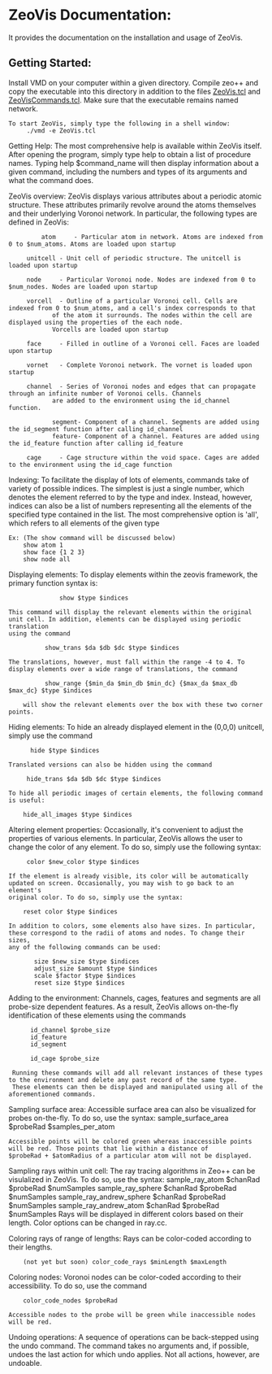 # ZeoVis Documentation:
It provides the documentation on the installation and usage of ZeoVis.

## Getting Started:
Install VMD on your computer within a given directory. Compile zeo++ and copy the executable into this directory in addition to the files [ZeoVis.tcl](ZeoVis.tcl) and [ZeoVisCommands.tcl](ZeoVisCommands.tcl). Make sure that the executable remains named network.

	To start ZeoVis, simply type the following in a shell window:
	   	 ./vmd -e ZeoVis.tcl

Getting Help:
	The most comprehensive help is available within ZeoVis itself. After opening the program, simply type help to obtain
	a list of procedure names. Typing help $command_name will then display information about a given command, including
	the numbers and types of its arguments and what the command does.

ZeoVis overview:
       ZeoVis displays various attributes about a periodic atomic structure. These attributes primarily revolve around the atoms themselves
       and their underlying Voronoi network. In particular, the following types are defined in ZeoVis:

       	   	 atom     - Particular atom in network. Atoms are indexed from 0 to $num_atoms. Atoms are loaded upon startup

		 unitcell - Unit cell of periodic structure. The unitcell is loaded upon startup

		 node     - Particular Voronoi node. Nodes are indexed from 0 to $num_nodes. Nodes are loaded upon startup

		 vorcell  - Outline of a particular Voronoi cell. Cells are indexed from 0 to $num_atoms, and a cell's index corresponds to that
		 	    of the atom it surrounds. The nodes within the cell are displayed using the properties of the each node.
			    Vorcells are loaded upon startup

		 face     - Filled in outline of a Voronoi cell. Faces are loaded upon startup

		 vornet   - Complete Voronoi network. The vornet is loaded upon startup

		 channel  - Series of Voronoi nodes and edges that can propagate through an infinite number of Voronoi cells. Channels
		 	    are added to the environment using the id_channel function.

			    segment- Component of a channel. Segments are added using the id_segment function after calling id_channel
		 	    feature- Component of a channel. Features are added using the id_feature function after calling id_feature

		 cage     - Cage structure within the void space. Cages are added to the environment using the id_cage function


Indexing:
	To facilitate the display of lots of elements, commands take of variety of possible indices. The simplest is just a single number,
	which denotes the element referred to by the type and index. Instead, however, indices can also be a list of numbers representing all
	the elements of the specified type contained in the list. The most comprehensive option is 'all', which refers to all elements of the given type

	Ex: (The show command will be discussed below)
		show atom 1
		show face {1 2 3}
		show node all


Displaying elements:
	To display elements within the zeovis framework, the primary function syntax is:

	      	      show $type $indices

	This command will display the relevant elements within the original unit cell. In addition, elements can be displayed using periodic translation
	using the command

		      show_trans $da $db $dc $type $indices

	The translations, however, must fall within the range -4 to 4. To display elements over a wide range of translations, the command

		      show_range {$min_da $min_db $min_dc} {$max_da $max_db $max_dc} $type $indices  

        will show the relevant elements over the box with these two corner points.


Hiding elements:
       To hide an already displayed element in the (0,0,0) unitcell, simply use the command

		  hide $type $indices

	Translated versions can also be hidden using the command

		 hide_trans $da $db $dc $type $indices

	To hide all periodic images of certain elements, the following command is useful:

	   	hide_all_images $type $indices

Altering element properties:
	 Occasionally, it's convenient to adjust the properties of various elements. In particular, ZeoVis allows the user to change the color
	 of any element. To do so, simply use the following syntax:

	 	 color $new_color $type $indices

	If the element is already visible, its color will be automatically updated on screen. Occasionally, you may wish to go back to an element's
	original color. To do so, simply use the syntax:

		reset color $type $indices

	In addition to colors, some elements also have sizes. In particular, these correspond to the radii of atoms and nodes. To change their sizes,
	any of the following commands can be used:

	       size $new_size $type $indices
	       adjust_size $amount $type $indices
	       scale $factor $type $indices
	       reset size $type $indices


Adding to the environment:
         Channels, cages, features and segments are all probe-size dependent features. As a result, ZeoVis allows on-the-fly identification of these
	 elements using the commands

	 	  id_channel $probe_size
	 	  id_feature
	 	  id_segment

	 	  id_cage $probe_size

	 Running these commands will add all relevant instances of these types to the environment and delete any past record of the same type.
	 These elements can then be displayed and manipulated using all of the aforementioned commands.

Sampling surface area:
	 Accessible surface area can also be visualized for probes on-the-fly. To do so, use the syntax:
	 	    sample_surface_area $probeRad $samples_per_atom

	Accessible points will be colored green whereas inaccessible points will be red. Those points that lie within a distance of
	$probeRad + $atomRadius of a particular atom will not be displayed.

Sampling rays within unit cell:
	 The ray tracing algorithms in Zeo++ can be visulalized in ZeoVis. To do so, use the syntax:
	     	 sample_ray_atom $chanRad $probeRad $numSamples
		 sample_ray_sphere $chanRad $probeRad $numSamples
		 sample_ray_andrew_sphere $chanRad $probeRad $numSamples
	 	 sample_ray_andrew_atom $chanRad $probeRad $numSamples
	Rays will be displayed in different colors based on their length. Color options can be changed in ray.cc.

Coloring rays of range of lengths:
	 Rays can be color-coded according to their lengths.

		(not yet but soon) color_code_rays $minLength $maxLength

Coloring nodes:
	 Voronoi nodes can be color-coded according to their accessibility. To do so, use the command

		color_code_nodes $probeRad

	Accessible nodes to the probe will be green while inaccessible nodes will be red.


Undoing operations:
	A sequence of operations can be back-stepped using the undo command. The command takes no arguments and, if possible,
	undoes the last action for which undo applies. Not all actions, however, are undoable.
